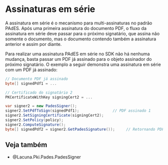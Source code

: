 ﻿# Assinaturas em série

A assinatura em série é o mecanismo para multi-assinaturas no padrão PAdES. Após uma primeira assinatura do documento PDF,
o fluxo da assinatura em série deve passar para o próximo signatário, que assina não somente o documento, mas o documento
contendo também a assinatura anterior e assim por diante.

Para realizar uma assinatura PAdES em série no SDK não há nenhuma mudança, basta passar um PDF já assinado para o objeto
assinador do próximo signatário. O exemplo a seguir demonstra uma assinatura em série com um PDF já assinado:

```cs
// Documento PDF já assinado
byte[] signedPdf1 = ...

// Certificado do signatário 2
PKCertificateWithKey signingCert2 = ...

var signer2 = new PadesSigner();
signer2.SetPdfToSign(signedPdf1);               // PDF assinado 1
signer2.SetSigningCertificate(signingCert2);
signer2.SetPolicy(policy);
signer2.ComputeSignature();
byte[] signedPdf2 = signer2.GetPadesSignature());     // Retornando PDF assinado contendo 2 assinaturas
```

## Veja também

* @Lacuna.Pki.Pades.PadesSigner
